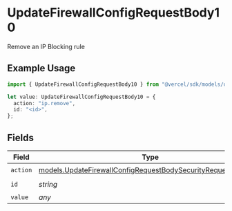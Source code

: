 # UpdateFirewallConfigRequestBody10

Remove an IP Blocking rule

## Example Usage

```typescript
import { UpdateFirewallConfigRequestBody10 } from "@vercel/sdk/models/updatefirewallconfigop.js";

let value: UpdateFirewallConfigRequestBody10 = {
  action: "ip.remove",
  id: "<id>",
};
```

## Fields

| Field                                                                                                                                | Type                                                                                                                                 | Required                                                                                                                             | Description                                                                                                                          |
| ------------------------------------------------------------------------------------------------------------------------------------ | ------------------------------------------------------------------------------------------------------------------------------------ | ------------------------------------------------------------------------------------------------------------------------------------ | ------------------------------------------------------------------------------------------------------------------------------------ |
| `action`                                                                                                                             | [models.UpdateFirewallConfigRequestBodySecurityRequest10Action](../models/updatefirewallconfigrequestbodysecurityrequest10action.md) | :heavy_check_mark:                                                                                                                   | N/A                                                                                                                                  |
| `id`                                                                                                                                 | *string*                                                                                                                             | :heavy_check_mark:                                                                                                                   | N/A                                                                                                                                  |
| `value`                                                                                                                              | *any*                                                                                                                                | :heavy_minus_sign:                                                                                                                   | N/A                                                                                                                                  |